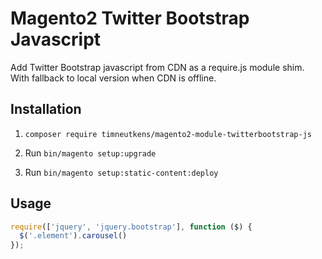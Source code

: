 # Magento2 Twitter Bootstrap Javascript

Add Twitter Bootstrap javascript from CDN as a require.js module shim. With fallback to local version when CDN is offline.

## Installation

1. `composer require timneutkens/magento2-module-twitterbootstrap-js`

2. Run `bin/magento setup:upgrade`

3. Run `bin/magento setup:static-content:deploy`

## Usage

```javascript
require(['jquery', 'jquery.bootstrap'], function ($) {
  $('.element').carousel()
});
```